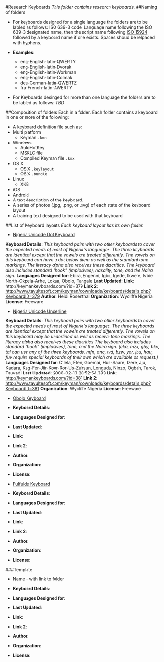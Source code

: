 #Research Keyboards
_This folder contains research keyboards._
##Naming of folders
* For keyboards designed for a single language the folders are to be labled as follows: [ISO 639-3 code](http://www-01.sil.org/iso639-3), Language name following the ISO 639-3 designated name, then the script name following [ISO 15924](http://unicode.org/iso15924/iso15924-codes.html) followed by a keyboard name if one exists. Spaces shoud be relpaced with hyphens.
 * **Examples**: 
    * eng-English-latin-QWERTY
    * eng-English-latin-Dvorak
    * eng-English-latin-Workman
    * eng-English-latin-Colmak
    * deu-German-latin-QWERTZ
    * fra-French-latin-AWERTY

* For Keyboards desinged for more than one language the folders are to be labled as follows: _TBD_

##Composition of folders
Each in a folder. Each folder contains a keyboard in one or more of the following:
* A keyboard definition file such as:
 * Multi platform
   * Keyman ```.kmn```
 * Windows
    * AutoHotKey
    * MSKLC file
    * Compiled Keyman file `.kmx`
 * OS X
    * OS X ```.keylayout```
    * OS X ```.bundle```
 * Linux
    * XKB
 * iOS
 * Android
* A text description of the keyboard.
* A series of photos (.jpg, .png, or .svg) of each state of the keyboard layout
* A training text designed to be used with that keyboard

##List of Keyboard layouts
_Each keyboard layout has its own folder._ 

* [Nigeria Unicode Dot Keyboard](/Research-Keyboards/Nigeria%20Unicode%20Dot%20Keyboard)

**Keyboard Details**: _This keyboard pairs with two other keyboards to cover the expected needs of most of Nigeria's languages. The three keyboards are identical except that the vowels are treated differently. The vowels on this keyboard can have a dot below them as well as the standard tone markings. The literacy alpha also receives these diacritics. The keyboard also includes standard "hook" (implosives), nasality, tone, and the Naira sign._
**Languages Designed for**: Ebira, Engenni, Igbo, Igede, Ikwere, Ivbie North-Okpela-Arhe, Lokaa, Obolo, Tangale
**Last Updated**:
**Link**: http://keymankeyboards.com/?id=379
**Link 2**: http://www.tavultesoft.com/keyman/downloads/keyboards/details.php?KeyboardID=379
**Author**:	Heidi Rosenthal
**Organization**: Wycliffe Nigeria
**License**: Freeware

* [Nigeria Unicode Underline](/Research-Keyboards/Nigeria%20Unicode%20Underline)

**Keyboard Details**: _This keyboard pairs with two other keyboards to cover the expected needs of most of Nigeria's languages. The three keyboards are identical except that the vowels are treated differently. The vowels on this keyboard may be underlined as well as receive tone markings. The literacy alpha also receives these diacritics The keyboard also includes standard "hook" (implosives), tone, and the Naira sign. (eka, mzk, gby, bkv, tal can use any of the three keyboards. mfn, anc, tvd, bzw, yor, jbu, hau, fuv require special keyboards of their own which are available on request.)_
**Languages Designed for**: C'lela, Eten, Goemai, Hun-Saare, Izere, Jju, Kadara, Kag-Fer-Jiir-Koor-Ror-Us-Zuksun, Longuda, Ninzo, Ogbah, Tarok, Tsuvadi
**Last Updated**:	2006-02-13 20:52:54.383
**Link**: http://keymankeyboards.com/?id=381
**Link 2**: http://www.tavultesoft.com/keyman/downloads/keyboards/details.php?KeyboardID=381
**Organization**:	Wycliffe Nigeria
**License**: Freeware

* [Obolo Keyboard](/Research-Keyboards/Obolo%20Keyboard)

 * **Keyboard Details**:
 * **Languages Designed for**:
 * **Last Updated**:
 * **Link**:
 * **Link 2**:
 * **Author**:
 * **Organization**:
 * **License**:

* [Fulfulde Keyboard](/Research-Keyboards/Fulfulde%20Keyboard)

 * **Keyboard Details**:
 * **Languages Designed for**:
 * **Last Updated**:
 * **Link**:
 * **Link 2**:
 * **Author**:
 * **Organization**:
 * **License**:

###Template

* Name - with link to folder

 * **Keyboard Details**:
 * **Languages Designed for**:
 * **Last Updated**:
 * **Link**:
 * **Link 2**:
 * **Author**:
 * **Organization**:
 * **License**:
